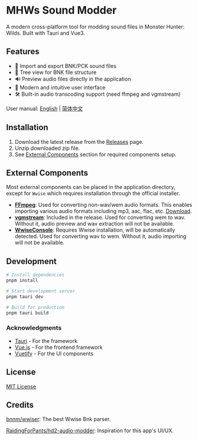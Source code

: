 # MHWs Sound Modder

A modern cross-platform tool for modding sound files in Monster Hunter: Wilds. Built with Tauri and Vue3.

## Features

- 🎵 Import and export BNK/PCK sound files
- 🌳 Tree view for BNK file structure
- 🔊 Preview audio files directly in the application
- 🎨 Modern and intuitive user interface
- 🛠️ Built-in audio transcoding support (need ffmpeg and vgmstream)

User manual: [English](docs/UserManual.md) | [简体中文](docs/UserManualZhCN.md)

## Installation

1. Download the latest release from the [Releases](https://github.com/eigeen/mhws-sound-modder/releases) page.
2. Unzip downloaded zip file.
3. See [External Components](#external-components) section for required components setup.

## External Components

Most external components can be placed in the application directory, except for `Wwise` which requires installation through the official installer.

- [**FFmpeg**](https://ffmpeg.org): Used for converting non-wav/wem audio formats. This enables importing various audio formats including mp3, aac, flac, etc. [Download](https://ffmpeg.org/download.html).
- [**vgmstream**](https://ffmpeg.org/download.html): Included in the release. Used for converting wem to wav. Without it, audio preview and wav extraction will not be available.
- [**WwiseConsole**](https://www.audiokinetic.com/wwise/overview/): Requires Wwise installation, will be automatically detected. Used for converting wav to wem. Without it, audio importing will not be available.

## Development

```bash
# Install dependencies
pnpm install

# Start development server
pnpm tauri dev

# Build for production
pnpm tauri build
```

### Acknowledgments

- [Tauri](https://tauri.app/) - For the framework
- [Vue.js](https://vuejs.org/) - For the frontend framework
- [Vuetify](https://vuetifyjs.com/) - For the UI components

## License

[MIT License](LICENSE)

## Credits

[bnnm/wwiser](https://github.com/bnnm/wwiser): The best Wwise Bnk parser.

[RaidingForPants/hd2-audio-modder](https://github.com/RaidingForPants/hd2-audio-modder): Inspiration for this app's UI/UX.
